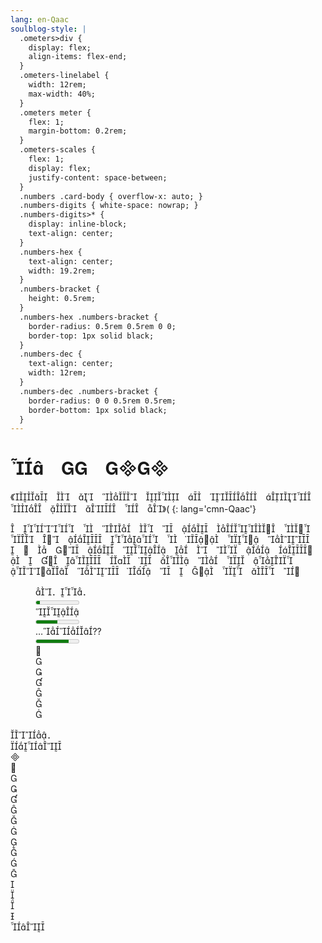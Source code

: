 ```yaml
---
lang: en-Qaac
soulblog-style: |
  .ometers>div {
    display: flex;
    align-items: flex-end;
  }
  .ometers-linelabel {
    width: 12rem;
    max-width: 40%;
  }
  .ometers meter {
    flex: 1;
    margin-bottom: 0.2rem;
  }
  .ometers-scales {
    flex: 1;
    display: flex;
    justify-content: space-between;
  }
  .numbers .card-body { overflow-x: auto; }
  .numbers-digits { white-space: nowrap; }
  .numbers-digits>* {
    display: inline-block;
    text-align: center;
  }
  .numbers-hex {
    text-align: center;
    width: 19.2rem;
  }
  .numbers-bracket {
    height: 0.5rem;
  }
  .numbers-hex .numbers-bracket {
    border-radius: 0.5rem 0.5rem 0 0;
    border-top: 1px solid black;
  }
  .numbers-dec {
    text-align: center;
    width: 12rem;
  }
  .numbers-dec .numbers-bracket {
    border-radius: 0 0 0.5rem 0.5rem;
    border-bottom: 1px solid black;
  }
---
```


#   

《            》(
{: lang='cmn-Qaac'}

       ． ＇  ＇  <!--
-->  ， ＇     ；       <!--
-->，   ；        ，  <!--
-->   ．   ：

<figure class='ometers'>
  <div>
    <div class='ometers-linelabel'>．．</div>
    <meter min='1' max='7' value='1.5'><tt>[=X&nbsp;|&nbsp;&nbsp;&nbsp;|&nbsp;&nbsp;&nbsp;|&nbsp;&nbsp;&nbsp;|&nbsp;&nbsp;&nbsp;|&nbsp;&nbsp;&nbsp;]</tt></meter>
  </div>
  <div>
    <div class='ometers-linelabel'></div>
    <meter min='1' max='7' value='4'><tt>[===|===|===X&nbsp;&nbsp;&nbsp;|&nbsp;&nbsp;&nbsp;|&nbsp;&nbsp;&nbsp;]</tt></meter>
  </div>
  <div>
    <div class='ometers-linelabel'>…??</div>
    <meter min='1' max='7' value='5.6'><tt>[===|===|===|===|=X&nbsp;|&nbsp;&nbsp;&nbsp;]</tt></meter>
  </div>
  <div>
    <div class='ometers-linelabel'></div>
    <div class='ometers-scales'>
      <div></div>
      <div></div>
      <div></div>
      <div></div>
      <div></div>
      <div></div>
      <div></div>
    </div>
  </div>
</figure>

<aside><div class="card numbers">
  <div class="card-header">．</div>
    <div class="card-body">
    <div class='numbers-hex'><div class=numbers-bracket></div></div>
    <div class='numbers-digits'>
      <div></div> <div></div> <div></div> <div></div>
      <div></div> <div></div> <div></div> <div></div>
      <div></div> <div></div> <div></div> <div></div>
      <div></div> <div></div> <div></div> <div></div>
    </div>
    <div class='numbers-dec'><div class=numbers-bracket></div></div>
  </div>
</div></aside>
